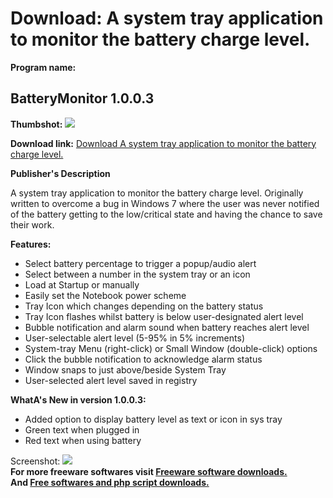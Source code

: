 # Download: A system tray application to monitor the battery charge level.

**Program name:**

## BatteryMonitor 1.0.0.3

  
**Thumbshot:** ![](http://www.freewarefiles.com/screenshot/bttrymonitor1_md.jpg)   
  
**Download link:** [Download A system tray application to monitor the battery charge level.](http://freesoftwares.boysofts.com/BatteryMonitor_program_61861.html)  
  


**Publisher's Description**  
  


A system tray application to monitor the battery charge level. Originally written to overcome a bug in Windows 7 where the user was never notified of the battery getting to the low/critical state and having the chance to save their work. 

**Features:**

  * Select battery percentage to trigger a popup/audio alert 
  * Select between a number in the system tray or an icon 
  * Load at Startup or manually 
  * Easily set the Notebook power scheme 
  * Tray Icon which changes depending on the battery status 
  * Tray Icon flashes whilst battery is below user-designated alert level 
  * Bubble notification and alarm sound when battery reaches alert level 
  * User-selectable alert level (5-95% in 5% increments) 
  * System-tray Menu (right-click) or Small Window (double-click) options 
  * Click the bubble notification to acknowledge alarm status 
  * Window snaps to just above/beside System Tray 
  * User-selected alert level saved in registry 

**WhatA's New in version 1.0.0.3:**

  * Added option to display battery level as text or icon in sys tray 
  * Green text when plugged in 
  * Red text when using battery 

  
  
Screenshot: ![](http://www.freewarefiles.com/screenshot/bttrymonitor1.jpg)   
**For more freeware softwares visit [Freeware software downloads.](http://freesoftwares.boysofts.com/)**   
**And [Free softwares and php script downloads.](http://www.boysofts.com/)**
